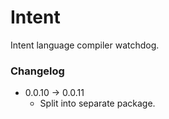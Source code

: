 # Intent

Intent language compiler watchdog.

### Changelog

- 0.0.10 &rarr; 0.0.11
    - Split into separate package.
    
